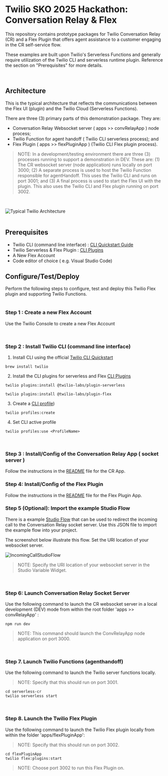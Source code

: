 # Twilio SKO 2025 Hackathon: Conversation Relay & Flex

This repository contains prototype packages for Twilio Conversation Relay (CR) and a Flex Plugin that offers agent assistance to a customer engaging in the CR self-service flow.

These examples are built upon Twilio's Serverless Functions and generally require utilization of the Twilio CLI and serverless runtime plugin.  Reference the section on "Prerequisites" for more details.

&nbsp;

## Architecture

This is the typical architecture that reflects the communications between the Flex UI (plugin) and the Twilio Cloud (Serverless Functions).

There are three (3) primary parts of this demonstration package.  They are:
- Conversation Relay Websocket server ( apps >> convRelayApp ) node process;
- Twilio Function for agent handoff ( Twilio CLI serverless process); and
- Flex Plugin ( apps >> flexPluginApp ) (Twilio CLI Flex plugin process).

>NOTE: In a development/testing environment there are three (3) processes running to support a demonstration in DEV.  These are: (1) The CR websocket server (node application) runs locally on port 3000; (2) A separate process is used to host the Twilio Function responsible for agentHandoff.  This uses the Twilio CLI and runs on port 3001; and (3) A final process is used to start the Flex UI with the plugin.  This also uses the Twilio CLI and Flex plugin running on port 3002.

&nbsp;

![Typical Twilio Architecture](/images/convRelayFlexArch.jpg)  
&nbsp;

## Prerequisites

- Twilio CLI (command line interface) : [CLI Quickstart Guide](https://www.twilio.com/docs/twilio-cli/quickstart)
- Twilio Serverless & Flex Plugin : [CLI Plugins](https://www.twilio.com/docs/twilio-cli/plugins)
- A New Flex Account
- Code editor of choice ( e.g. Visual Studio Code)


## Configure/Test/Deploy

Perform the following steps to configure, test and deploy this Twilio Flex plugin and supporting Twilio Functions.  
&nbsp;

### Step 1 : Create a new Flex Account

Use the Twilio Console to create a new Flex Account

&nbsp;

### Step 2 : Install Twilio CLI (command line interface)


1. Install CLI using the official [Twilio CLI Quickstart](https://www.twilio.com/docs/twilio-cli/quickstart)
```
brew install twilio
```
2. Install the CLI plugins for serverless and Flex [CLI Plugins](https://www.twilio.com/docs/twilio-cli/plugins)
```
twilio plugins:install @twilio-labs/plugin-serverless
```
```
twilio plugins:install @twilio-labs/plugin-flex
```
3. Create a [CLI profile](https://www.twilio.com/docs/twilio-cli/general-usage))

```
twilio profiles:create
```

4. Set CLI active profile

```
twilio profiles:use <ProfileName>
```

&nbsp;

### Step 3 : Install/Config of the Conversation Relay App ( socket server )

Follow the instructions in the [README](/apps/convRelayApp/README.md) file for the CR App.

### Step 4: Install/Config of the Flex Plugin

Follow the instructions in the [README](/apps/flexPluginApp/README.md) file for the Flex Plugin App.

### Step 5 (Optional): Import the example Studio Flow

There is a example [Studio Flow](/docs/studio.json) that can be used to redirect the incoming call to the Conversation Relay socket server.  Use this JSON file to import the example flow into your project.

The screenshot below illustrate this flow. Set the URI location of your websocket server.

![IncomingCallStudioFlow](/images/IncomingCallStudioFlow.jpg) 

>NOTE: Specify the URI location of your websocket server in the Studio Variable Widget.

&nbsp;

### Step 6: Launch Conversation Relay Socket Server

Use the following command to launch the CR websocket server in a local development (DEV) mode from within the root folder 'apps >> convRelayApp' :

``` 
npm run dev
```
> NOTE: This command should launch the ConvRelayApp node application on port 3000.

&nbsp;

### Step 7. Launch Twilio Functions (agenthandoff)

Use the following command to launch the Twilio server functions locally.

>NOTE: Specify that this should run on port 3001.

```
cd serverless-cr
twilio serverless start
```
&nbsp;

### Step 8. Launch the Twilio Flex Plugin

Use the following command to launch the Twilio Flex plugin locally from within the folder 'apps/flexPluginApp':

> NOTE: Specify that this should run on port 3002.

```
cd flexPluginApp
twilio flex:plugins:start
```

>NOTE: Choose port 3002 to run this Flex Plugin on.

&nbsp;
